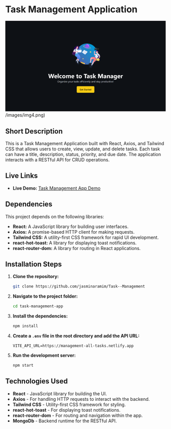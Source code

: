 

# Task Management Application
![Task Management Website Screenshot](./src/assets/Images/img2.png)
/images/img4.png)
## Short Description

This is a Task Management Application built with React, Axios, and Tailwind CSS that allows users to create, view, update, and delete tasks. Each task can have a title, description, status, priority, and due date. The application interacts with a RESTful API for CRUD operations.

## Live Links

- **Live Demo:** [Task Management App Demo](https://management-all-tasks.netlify.app/)


## Dependencies

This project depends on the following libraries:

- **React:** A JavaScript library for building user interfaces.
- **Axios:** A promise-based HTTP client for making requests.
- **Tailwind CSS:** A utility-first CSS framework for rapid UI development.
- **react-hot-toast:** A library for displaying toast notifications.
- **react-router-dom:** A library for routing in React applications.

## Installation Steps

1. **Clone the repository:**
   ```bash
   git clone https://github.com/jasminaramim/Task--Management
   ```

2. **Navigate to the project folder:**
   ```bash
   cd task-management-app
   ```

3. **Install the dependencies:**
   ```bash
   npm install
   ```

4. **Create a `.env` file in the root directory and add the API URL:**
   ```plaintext
   VITE_API_URL=https://management-all-tasks.netlify.app
   ```

5. **Run the development server:**
   ```bash
   npm start
   ```


## Technologies Used

- **React** - JavaScript library for building the UI.
- **Axios** - For handling HTTP requests to interact with the backend.
- **Tailwind CSS** - Utility-first CSS framework for styling.
- **react-hot-toast** - For displaying toast notifications.
- **react-router-dom** - For routing and navigation within the app.
- **MongoDb** - Backend runtime for the RESTful API.

